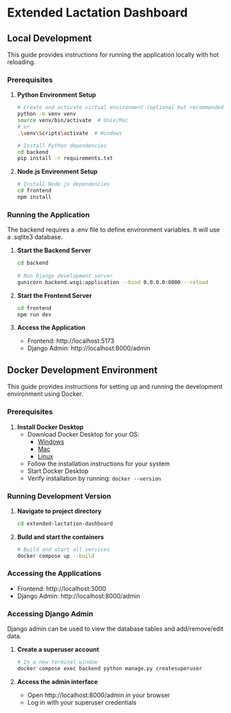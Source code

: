 # Extended Lactation Dashboard

## Local Development

This guide provides instructions for running the application locally with hot reloading.

### Prerequisites

1. **Python Environment Setup**
   ```bash
   # Create and activate virtual environment (optional but recommended)
   python -m venv venv
   source venv/bin/activate  # Unix/Mac
   # or
   .\venv\Scripts\activate  # Windows

   # Install Python dependencies
   cd backend
   pip install -r requirements.txt
   ```

2. **Node.js Environment Setup**
   ```bash
   # Install Node.js dependencies
   cd frontend
   npm install
   ```

### Running the Application
The backend requires a .env file to define environment variables. It will use a .sqlite3 database.

1. **Start the Backend Server**
   ```bash
   cd backend
      
   # Run Django development server
   gunicorn backend.wsgi:application --bind 0.0.0.0:8000 --reload
   ```

2. **Start the Frontend Server**
   ```bash
   cd frontend
   npm run dev
   ```

3. **Access the Application**
   - Frontend: http://localhost:5173
   - Django Admin: http://localhost:8000/admin

## Docker Development Environment

This guide provides instructions for setting up and running the development environment using Docker.

### Prerequisites

1. **Install Docker Desktop**
   - Download Docker Desktop for your OS:
     - [Windows](https://docs.docker.com/desktop/install/windows-install/)
     - [Mac](https://docs.docker.com/desktop/install/mac-install/)
     - [Linux](https://docs.docker.com/desktop/setup/install/linux/)
   - Follow the installation instructions for your system
   - Start Docker Desktop
   - Verify installation by running: `docker --version`

### Running Development Version

1. **Navigate to project directory**
   ```bash
   cd extended-lactation-dashboard
   ```

2. **Build and start the containers**
   ```bash
   # Build and start all services
   docker compose up --build
   ```

### Accessing the Applications
- Frontend: http://localhost:3000
- Django Admin: http://localhost:8000/admin

### Accessing Django Admin
Django admin can be used to view the database tables and add/remove/edit data.

1. **Create a superuser account**
   ```bash
   # In a new terminal window
   docker compose exec backend python manage.py createsuperuser
   ```

2. **Access the admin interface**
   - Open http://localhost:8000/admin in your browser
   - Log in with your superuser credentials
